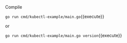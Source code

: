 Compile


`go run cmd/kubectl-example/main.go`{{execute}}

or

`go run cmd/kubectl-example/main.go version`{{execute}}
